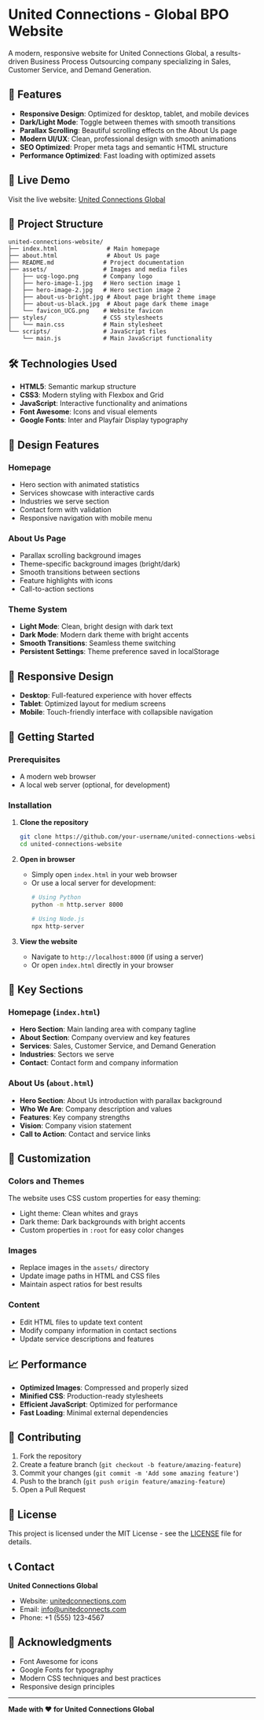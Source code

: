 # United Connections - Global BPO Website

A modern, responsive website for United Connections Global, a results-driven Business Process Outsourcing company specializing in Sales, Customer Service, and Demand Generation.

## 🌟 Features

- **Responsive Design**: Optimized for desktop, tablet, and mobile devices
- **Dark/Light Mode**: Toggle between themes with smooth transitions
- **Parallax Scrolling**: Beautiful scrolling effects on the About Us page
- **Modern UI/UX**: Clean, professional design with smooth animations
- **SEO Optimized**: Proper meta tags and semantic HTML structure
- **Performance Optimized**: Fast loading with optimized assets

## 🚀 Live Demo

Visit the live website: [United Connections Global](https://your-username.github.io/united-connections-website)

## 📁 Project Structure

```
united-connections-website/
├── index.html              # Main homepage
├── about.html              # About Us page
├── README.md              # Project documentation
├── assets/                # Images and media files
│   ├── ucg-logo.png       # Company logo
│   ├── hero-image-1.jpg   # Hero section image 1
│   ├── hero-image-2.jpg   # Hero section image 2
│   ├── about-us-bright.jpg # About page bright theme image
│   ├── about-us-black.jpg  # About page dark theme image
│   └── favicon_UCG.png    # Website favicon
├── styles/                # CSS stylesheets
│   └── main.css           # Main stylesheet
└── scripts/               # JavaScript files
    └── main.js            # Main JavaScript functionality
```

## 🛠️ Technologies Used

- **HTML5**: Semantic markup structure
- **CSS3**: Modern styling with Flexbox and Grid
- **JavaScript**: Interactive functionality and animations
- **Font Awesome**: Icons and visual elements
- **Google Fonts**: Inter and Playfair Display typography

## 🎨 Design Features

### Homepage
- Hero section with animated statistics
- Services showcase with interactive cards
- Industries we serve section
- Contact form with validation
- Responsive navigation with mobile menu

### About Us Page
- Parallax scrolling background images
- Theme-specific background images (bright/dark)
- Smooth transitions between sections
- Feature highlights with icons
- Call-to-action sections

### Theme System
- **Light Mode**: Clean, bright design with dark text
- **Dark Mode**: Modern dark theme with bright accents
- **Smooth Transitions**: Seamless theme switching
- **Persistent Settings**: Theme preference saved in localStorage

## 📱 Responsive Design

- **Desktop**: Full-featured experience with hover effects
- **Tablet**: Optimized layout for medium screens
- **Mobile**: Touch-friendly interface with collapsible navigation

## 🚀 Getting Started

### Prerequisites
- A modern web browser
- A local web server (optional, for development)

### Installation

1. **Clone the repository**
   ```bash
   git clone https://github.com/your-username/united-connections-website.git
   cd united-connections-website
   ```

2. **Open in browser**
   - Simply open `index.html` in your web browser
   - Or use a local server for development:
     ```bash
     # Using Python
     python -m http.server 8000
     
     # Using Node.js
     npx http-server
     ```

3. **View the website**
   - Navigate to `http://localhost:8000` (if using a server)
   - Or open `index.html` directly in your browser

## 🎯 Key Sections

### Homepage (`index.html`)
- **Hero Section**: Main landing area with company tagline
- **About Section**: Company overview and key features
- **Services**: Sales, Customer Service, and Demand Generation
- **Industries**: Sectors we serve
- **Contact**: Contact form and company information

### About Us (`about.html`)
- **Hero Section**: About Us introduction with parallax background
- **Who We Are**: Company description and values
- **Features**: Key company strengths
- **Vision**: Company vision statement
- **Call to Action**: Contact and service links

## 🎨 Customization

### Colors and Themes
The website uses CSS custom properties for easy theming:
- Light theme: Clean whites and grays
- Dark theme: Dark backgrounds with bright accents
- Custom properties in `:root` for easy color changes

### Images
- Replace images in the `assets/` directory
- Update image paths in HTML and CSS files
- Maintain aspect ratios for best results

### Content
- Edit HTML files to update text content
- Modify company information in contact sections
- Update service descriptions and features

## 📈 Performance

- **Optimized Images**: Compressed and properly sized
- **Minified CSS**: Production-ready stylesheets
- **Efficient JavaScript**: Optimized for performance
- **Fast Loading**: Minimal external dependencies

## 🤝 Contributing

1. Fork the repository
2. Create a feature branch (`git checkout -b feature/amazing-feature`)
3. Commit your changes (`git commit -m 'Add some amazing feature'`)
4. Push to the branch (`git push origin feature/amazing-feature`)
5. Open a Pull Request

## 📄 License

This project is licensed under the MIT License - see the [LICENSE](LICENSE) file for details.

## 📞 Contact

**United Connections Global**
- Website: [unitedconnections.com](https://unitedconnections.com)
- Email: info@unitedconnects.com
- Phone: +1 (555) 123-4567

## 🙏 Acknowledgments

- Font Awesome for icons
- Google Fonts for typography
- Modern CSS techniques and best practices
- Responsive design principles

---

**Made with ❤️ for United Connections Global**
